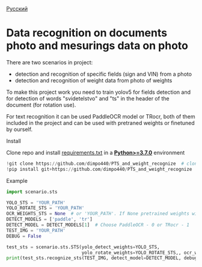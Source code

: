 [Русский](https://github.com/dimpo440/PTS_and_weight_recognize/blob/main/README_RU.md)

# Data recognition on documents photo and mesurings data on photo
There are two scenarios in project:
- detection and recognition of specific fields (sign and VIN) from a photo
- detection and recognition of weight data from photo of weights

To make this project work you need to train yolov5 for fields detection and for detection of words "svidetelstvo" and "ts" in the header of the document (for rotation use). 

For text recognition it can be used PaddleOCR model or TRocr, both of them included in the project and can be used with pretraned weights or finetuned by ourself.

<summary>Install</summary>

Clone repo and install [requirements.txt](https://github.com/dimpo440/PTS_and_weight_recognize/blob/main/requirements.txt)
in a [**Python>=3.7.0**](https://www.python.org/) environment

```python
!git clone https://github.com/dimpo440/PTS_and_weight_recognize  # clone
!pip install git+https://github.com/dimpo440/PTS_and_weight_recognize  # install
```
Example

```python
import scenario.sts

YOLO_STS = 'YOUR_PATH'
YOLO_ROTATE_STS = 'YOUR_PATH'
OCR_WEIGHTS_STS = None  # or 'YOUR_PATH'. If None pretrained weights will be used.
DETECT_MODELS = ['paddle', 'tr']
DETECT_MODEL = DETECT_MODELS[1]  # Choose PaddleOCR - 0 or TRocr - 1
TEST_IMG = 'YOUR_PATH'
DEBUG = False

test_sts = scenario.sts.STS(yolo_detect_weights=YOLO_STS,
                            yolo_rotate_weights=YOLO_ROTATE_STS,, ocr_weights = OCR_WEIGHTS_STS)
print(test_sts.recognize_sts(TEST_IMG, detect_model=DETECT_MODEL, debug=DEBUG))
```
